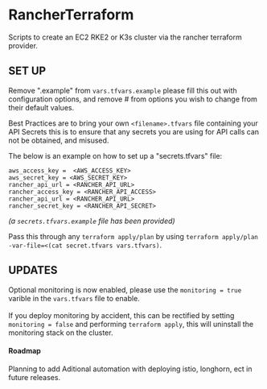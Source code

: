 # RancherTerraform

Scripts to create an EC2 RKE2 or K3s cluster via the rancher terraform provider.

## SET UP

Remove ".example" from `vars.tfvars.example`
please fill this out with configuration options, and remove # from options you wish to change from their default values.

Best Practices are to bring your own `<filename>.tfvars` file containing your API Secrets this is to ensure that any secrets you are using for API calls can not be obtained, and misused.

The below is an example on how to set up a "secrets.tfvars" file: <br>

`aws_access_key =  <AWS_ACCESS_KEY>` <br>
`aws_secret_key = <AWS_SECRET_KEY>` <br>
`rancher_api_url = <RANCHER_API_URL>` <br>
`rancher_access_key = <RANCHER_API_ACCESS>`<br>
`rancher_api_url = <RANCHER_API_URL>` <br>
`rancher_secret_key = <RANCHER_API_SECRET>` <br>

_(a `secrets.tfvars.example` file has been provided)_

Pass this through any `terraform apply/plan` by using `terraform apply/plan -var-file=<(cat secret.tfvars vars.tfvars)`.

## UPDATES
Optional monitoring is now enabled, please use the `monitoring = true` varible in the `vars.tfvars` file to enable. <br> <br>
If you deploy monitoring by accident, this can be rectified by setting `monitoring = false` and performing `terraform apply`, this will uninstall the monitoring stack on the cluster.

#### Roadmap
Planning to add Aditional automation with deploying istio, longhorn, ect in future releases.
